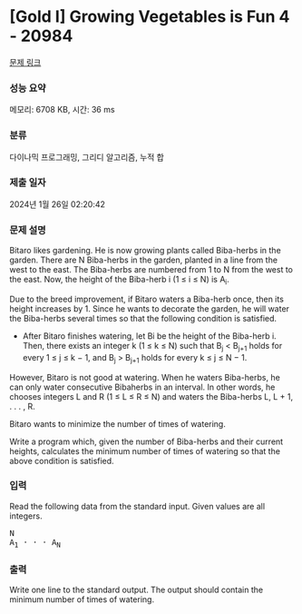 # [Gold I] Growing Vegetables is Fun 4 - 20984 

[문제 링크](https://www.acmicpc.net/problem/20984) 

### 성능 요약

메모리: 6708 KB, 시간: 36 ms

### 분류

다이나믹 프로그래밍, 그리디 알고리즘, 누적 합

### 제출 일자

2024년 1월 26일 02:20:42

### 문제 설명

<p>Bitaro likes gardening. He is now growing plants called Biba-herbs in the garden. There are N Biba-herbs in the garden, planted in a line from the west to the east. The Biba-herbs are numbered from 1 to N from the west to the east. Now, the height of the Biba-herb i (1 ≤ i ≤ N) is A<sub>i</sub>.</p>

<p>Due to the breed improvement, if Bitaro waters a Biba-herb once, then its height increases by 1. Since he wants to decorate the garden, he will water the Biba-herbs several times so that the following condition is satisfied.</p>

<ul>
	<li>After Bitaro finishes watering, let Bi be the height of the Biba-herb i. Then, there exists an integer k (1 ≤ k ≤ N) such that B<sub>j</sub> < B<sub>j+1</sub> holds for every 1 ≤ j ≤ k − 1, and B<sub>j</sub> > B<sub>j+1</sub> holds for every k ≤ j ≤ N − 1.</li>
</ul>

<p>However, Bitaro is not good at watering. When he waters Biba-herbs, he can only water consecutive Bibaherbs in an interval. In other words, he chooses integers L and R (1 ≤ L ≤ R ≤ N) and waters the Biba-herbs L, L + 1, . . . , R.</p>

<p>Bitaro wants to minimize the number of times of watering.</p>

<p>Write a program which, given the number of Biba-herbs and their current heights, calculates the minimum number of times of watering so that the above condition is satisfied.</p>

### 입력 

 <p>Read the following data from the standard input. Given values are all integers.</p>

<pre>N
A<sub>1</sub> · · · A<sub>N</sub></pre>

### 출력 

 <p>Write one line to the standard output. The output should contain the minimum number of times of watering.</p>

